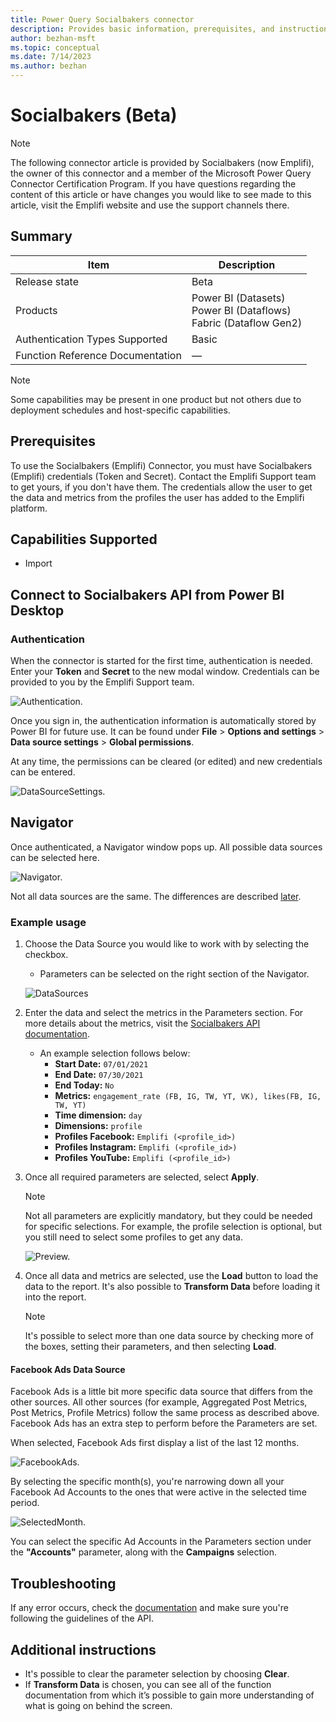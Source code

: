 ```yaml
---
title: Power Query Socialbakers connector
description: Provides basic information, prerequisites, and instructions on how to connect to Socialbakers.
author: bezhan-msft
ms.topic: conceptual
ms.date: 7/14/2023
ms.author: bezhan
---
```


# Socialbakers (Beta)

> [!NOTE]
> The following connector article is provided by Socialbakers (now Emplifi), the owner of this connector and a member of the Microsoft Power Query Connector Certification Program. If you have questions regarding the content of this article or have changes you would like to see made to this article, visit the Emplifi website and use the support channels there.

## Summary

| Item | Description |
| --- | --- |
| Release state | Beta |
| Products | Power BI (Datasets)<br/>Power BI (Dataflows)<br/>Fabric (Dataflow Gen2) |
| Authentication Types Supported | Basic |
| Function Reference Documentation | &mdash; |

> [!NOTE]
> Some capabilities may be present in one product but not others due to deployment schedules and host-specific capabilities.

## **Prerequisites**

To use the Socialbakers (Emplifi) Connector, you must have Socialbakers (Emplifi) credentials (Token and Secret). Contact the Emplifi Support team to get yours, if you don't have them. The credentials allow the user to get the data and metrics from the profiles the user has added to the Emplifi platform.

## **Capabilities Supported**

- Import

## Connect to Socialbakers API from Power BI Desktop

### Authentication

When the connector is started for the first time, authentication is needed. Enter your **Token** and **Secret** to the new modal window. Credentials can be provided to you by the Emplifi Support team.

![Authentication.](./media/socialbakers/image.png)

Once you sign in, the authentication information is automatically stored by Power BI for future use. It can be found under **File** > **Options and settings** > **Data source settings** > **Global permissions**.

At any time, the permissions can be cleared (or edited) and new credentials can be entered.

![DataSourceSettings.](./media/socialbakers/image1.png)

## Navigator

Once authenticated, a Navigator window pops up. All possible data sources can be selected here.

![Navigator.](./media/socialbakers/image2.png)

Not all data sources are the same. The differences are described [later](#facebook-ads-data-source).

### Example usage

1. Choose the Data Source you would like to work with by selecting the checkbox.
    - Parameters can be selected on the right section of the Navigator.

   ![DataSources](./media/socialbakers/image3.png)

2. Enter the data and select the metrics in the Parameters section. For more details about the metrics, visit the [Socialbakers API documentation](https://api.socialbakers.com).
    - An example selection follows below:
        - **Start Date:** `07/01/2021`
        - **End Date:** `07/30/2021`
        - **End Today:** `No`
        - **Metrics:** `engagement_rate (FB, IG, TW, YT, VK), likes(FB, IG, TW, YT)`
        - **Time dimension:** `day`
        - **Dimensions:** `profile`
        - **Profiles Facebook:** `Emplifi (<profile_id>)`
        - **Profiles Instagram:** `Emplifi (<profile_id>)`
        - **Profiles YouTube:** `Emplifi (<profile_id>)`
3. Once all required parameters are selected, select **Apply**.

   >[!NOTE]
   > Not all parameters are explicitly mandatory, but they could be needed for specific selections. For example, the profile selection is optional, but you still need to select some profiles to get any data.

   ![Preview.](./media/socialbakers/image4.png)

4. Once all data and metrics are selected, use the **Load** button to load the data to the report. It's also possible to **Transform Data** before loading it into the report.

   >[!NOTE]
   > It's possible to select more than one data source by checking more of the boxes, setting their parameters, and then selecting **Load**.

#### Facebook Ads Data Source

Facebook Ads is a little bit more specific data source that differs from the other sources. All other sources (for example, Aggregated Post Metrics, Post Metrics, Profile Metrics) follow the same process as described above. Facebook Ads has an extra step to perform before the Parameters are set.

When selected, Facebook Ads first display a list of the last 12 months.

![FacebookAds.](./media/socialbakers/image5.png)

By selecting the specific month(s), you're narrowing down all your Facebook Ad Accounts to the ones that were active in the selected time period.

![SelectedMonth.](./media/socialbakers/image6.png)

You can select the specific Ad Accounts in the Parameters section under the **"Accounts"** parameter, along with the **Campaigns** selection.

## Troubleshooting

If any error occurs, check the [documentation](https://api.socialbakers.com/) and make sure you're following the guidelines of the API.

## Additional instructions

- It's possible to clear the parameter selection by choosing **Clear**.
- If **Transform Data** is chosen, you can see all of the function documentation from which it’s possible to gain more understanding of what is going on behind the screen.
